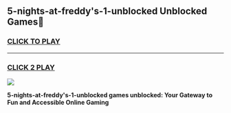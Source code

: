
## 5-nights-at-freddy's-1-unblocked Unblocked Games👋
<h3>
<a href="https://news.freeplayer.one?title=5-nights-at-freddy's-1-unblocked&ref=16F">CLICK TO PLAY</a></h3>
<hr>

<h3>
<a href="https://news.freeplayer.one?title=5-nights-at-freddy's-1-unblocked&ref=16F">CLICK 2 PLAY</a>
  
</h3>

<a href="https://news.freeplayer.one?title=5-nights-at-freddy's-1-unblocked&ref=16F/"><img src="https://clearcache.store/games.png"></a>


**5-nights-at-freddy's-1-unblocked games unblocked: Your Gateway to Fun and Accessible Online Gaming**
